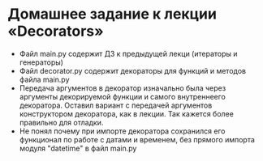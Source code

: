 # Домашнее задание к лекции «Decorators»
- Файл main.py содержит ДЗ к предыдущей лекци (итераторы и генераторы)
- Файл decorator.py содержит декораторы для функций и методов файла main.py
- Передача аргументов в декоратор изначально была через аргументы декорируемой функции и самого внутреннеего декоратора. Оставил вариант с передачей аргументов конструктором декоратора, как в лекции. Так кажется более правильно для отладки.
- Не понял почему при импорте декоратора сохранился его функционал по работе с датами и временем, без прямого импорта модуля "datetime" в файл main.py
